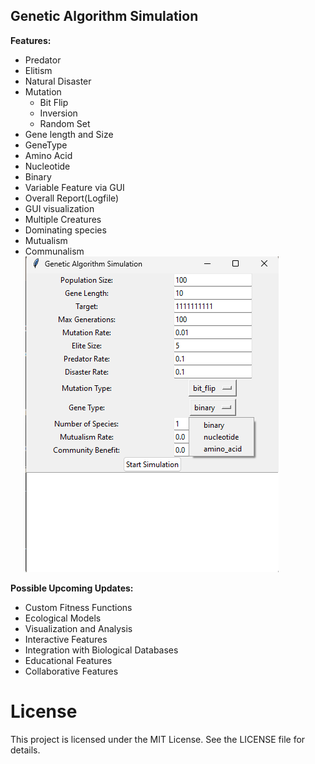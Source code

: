 ##  Genetic Algorithm Simulation 
**Features:**

 - Predator
 - Elitism 
 - Natural Disaster 
 - Mutation 
   - Bit Flip
   - Inversion 
   - Random Set
 - Gene length and Size
 - GeneType
  - Amino Acid
  - Nucleotide
  - Binary
 - Variable Feature via GUI
 - Overall Report(Logfile)
 - GUI visualization 
 - Multiple Creatures
 - Dominating species 
 - Mutualism 
 - Communalism   
 ![enter image description here](https://github.com/Dumbo-programmer/Genetic-Algorithm-Simulation/blob/main/image1.png?raw=true)


**Possible Upcoming Updates:** 
- Custom Fitness Functions
- Ecological Models
- Visualization and Analysis
- Interactive Features
- Integration with Biological Databases
- Educational Features
- Collaborative Features

# License
This project is licensed under the MIT License. See the LICENSE file for details.